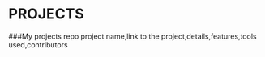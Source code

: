 # PROJECTS
###My projects repo
project name,link to the project,details,features,tools used,contributors
